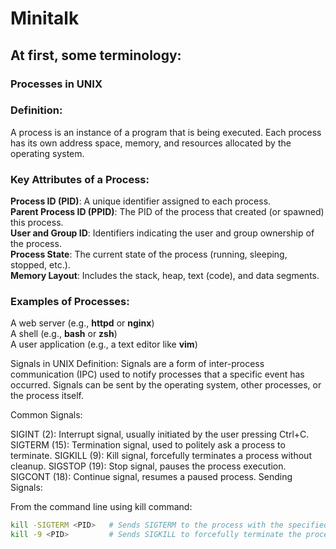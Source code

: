 # Minitalk

## At first, some terminology:

### Processes in UNIX
### Definition:
A process is an instance of a program that is being executed. Each process has its own address space, memory, and resources allocated by the operating system.

### Key Attributes of a Process:
**Process ID (PID)**: A unique identifier assigned to each process.<br />
**Parent Process ID (PPID)**: The PID of the process that created (or spawned) this process.<br />
**User and Group ID**: Identifiers indicating the user and group ownership of the process.<br />
**Process State**: The current state of the process (running, sleeping, stopped, etc.).<br />
**Memory Layout**: Includes the stack, heap, text (code), and data segments.<br />

### Examples of Processes:
A web server (e.g., **httpd** or **nginx**)<br />
A shell (e.g., **bash** or **zsh**)<br />
A user application (e.g., a text editor like **vim**)<br />

Signals in UNIX
Definition:
Signals are a form of inter-process communication (IPC) used to notify processes that a specific event has occurred. Signals can be sent by the operating system, other processes, or the process itself.

Common Signals:

SIGINT (2): Interrupt signal, usually initiated by the user pressing Ctrl+C.
SIGTERM (15): Termination signal, used to politely ask a process to terminate.
SIGKILL (9): Kill signal, forcefully terminates a process without cleanup.
SIGSTOP (19): Stop signal, pauses the process execution.
SIGCONT (18): Continue signal, resumes a paused process.
Sending Signals:

From the command line using kill command:

```bash
kill -SIGTERM <PID>   # Sends SIGTERM to the process with the specified PID
kill -9 <PID>         # Sends SIGKILL to forcefully terminate the process
```


